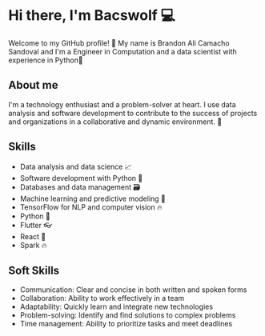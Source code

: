 # Hi there, I'm Bacswolf  💻

Welcome to my GitHub profile! 🎉 My name is Brandon Ali Camacho Sandoval and I'm a Engineer in Computation and a data scientist with experience in Python🤖

## About me

I'm a technology enthusiast and a problem-solver at heart. I use data analysis and software development to contribute to the success of projects and organizations in a collaborative and dynamic environment. 💪

## Skills

- Data analysis and data science 📈
- Software development with Python 🐍
- Databases and data management 🗃️
- Machine learning and predictive modeling 🤖
- TensorFlow for NLP and computer vision 🔥
- Python :snake:
- Flutter :eyeglasses:
- React :rocket:
- Spark :fire:

## Soft Skills

- Communication: Clear and concise in both written and spoken forms
- Collaboration: Ability to work effectively in a team
- Adaptability: Quickly learn and integrate new technologies
- Problem-solving: Identify and find solutions to complex problems
- Time management: Ability to prioritize tasks and meet deadlines
<!--
## Projects



## Contact

If you have any questions or want to work together on a project, don't hesitate to reach out via email or connect with me on social media. 💬

- Email: javier.flores@ia.center
- LinkedIn: [Javier Alejandro Flores](https://www.linkedin.com/in/xavierfloresx2/)
- Twitter: [@javierflores](https://twitter.com/JavierfloresX2)

Thank you for visiting my profile! I hope to hear from you soon 🤗


**BrandonACS/BrandonACS** is a ✨ _special_ ✨ repository because its `README.md` (this file) appears on your GitHub profile.

Here are some ideas to get you started:

- 🔭 I’m currently working on ...
- 🌱 I’m currently learning ...
- 👯 I’m looking to collaborate on ...
- 🤔 I’m looking for help with ...
- 💬 Ask me about ...
- 📫 How to reach me: ...
- 😄 Pronouns: ...
- ⚡ Fun fact: ...
-->
